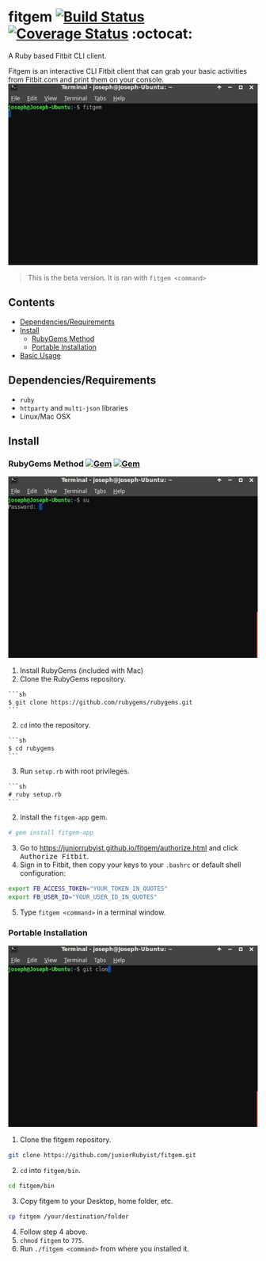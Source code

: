# fitgem [![Build Status](https://travis-ci.org/juniorRubyist/fitgem.svg?branch=less_interactive)](https://travis-ci.org/juniorRubyist/fitgem) [![Coverage Status](https://coveralls.io/repos/github/juniorRubyist/fitgem/badge.svg?branch=master)](https://coveralls.io/github/juniorRubyist/fitgem?branch=master) :octocat:
A Ruby based Fitbit CLI client.

Fitgem is an interactive CLI Fitbit client that can grab your basic activities from Fitbit.com and print them on your console.
![Fitgem](fitgem.gif)

> This is the beta version. It is ran with `fitgem <command>`

## Contents
* [Dependencies/Requirements](#dependenciesrequirements)
* [Install](#install)
  * [RubyGems Method](#rubygems-method-)
  * [Portable Installation](#portable-installation)
* [Basic Usage](#basic-usage)

## Dependencies/Requirements
* `ruby`
* `httparty` and `multi-json` libraries
* Linux/Mac OSX 

## Install
### RubyGems Method [![Gem](https://img.shields.io/gem/v/fitgem-app.svg)](https://rubygems.org/gems/fitgem-app) [![Gem](https://img.shields.io/gem/dt/fitgem-app.svg)](https://rubygems.org/gems/fitgem-app)
![Gem Install Method](installgem.gif) 

1. Install RubyGems (included with Mac)
  1. Clone the RubyGems repository.
    
    ```sh
    $ git clone https://github.com/rubygems/rubygems.git
    ```
  2. `cd` into the repository.
  
    ```sh
    $ cd rubygems
    ```
  3. Run `setup.rb` with root privileges.
  
    ```sh
    # ruby setup.rb
    ```
2. Install the `fitgem-app` gem.
  
  ```sh
  # gem install fitgem-app
  ```
3. Go to https://juniorrubyist.github.io/fitgem/authorize.html and click <kbd>Authorize Fitbit</kbd>.
4. Sign in to Fitbit, then copy your keys to your `.bashrc` or default shell configuration:

  ```sh
  export FB_ACCESS_TOKEN="YOUR_TOKEN_IN_QUOTES"
  export FB_USER_ID="YOUR_USER_ID_IN_QUOTES"
  ```
5. Type `fitgem <command>` in a terminal window.

### Portable Installation
![Git Installation](installgit.gif)

1. Clone the fitgem repository.

  ```sh
  git clone https://github.com/juniorRubyist/fitgem.git
  ```
2. `cd` into `fitgem/bin`.

  ```sh
  cd fitgem/bin
  ```
3. Copy fitgem to your Desktop, home folder, etc.

  ```sh
  cp fitgem /your/destination/folder
  ```
4. Follow step 4 above.
5. `chmod` `fitgem` to `775`.
6. Run `./fitgem <command>` from where you installed it.
